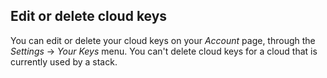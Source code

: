 <!-- usedin: [ _legacy_docker/deployment] - post: -->


## Edit or delete cloud keys

You can edit or delete your cloud keys on your _Account_ page, through the _Settings_ -> _Your Keys_ menu. You can't delete cloud keys for a cloud that is currently used by a stack.
